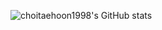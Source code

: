 ![choitaehoon1998's GitHub stats](https://github-readme-stats.vercel.app/api?username=choitaehoon1998&show_icons=true&theme=highcontrast)
